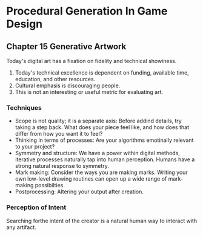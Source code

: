 # Procedural Generation In Game Design

## Chapter 15 Generative Artwork

Today's digital art has a fixation on fidelity and technical showiness.

1. Today's technical excellence is dependent on funding, available time, education, and other resources.
2. Cultural emphasis is discouraging people.
3. This is not an interesting or useful metric for evaluating art.

### Techniques

- Scope is not quality; it is a separate axis: Before addind details, try taking a step back. What does your piece feel like, and how does that differ from how you want it to feel?
- Thinking in terms of processes: Are your algorithms emotinally relevant to your project?
- Symmetry and structure: We have a power within digital methods, iterative processes naturally tap into human perception. Humans have a strong natural response to symmetry.
- Mark making: Consider the ways you are making marks. Writing your own low-level drawing routines can open up a wide range of mark-making possibilties.
- Postprocessing: Altering your output after creation.

### Perception of Intent

Searching forthe intent of the creator is a natural human way to interact with any artifact.
